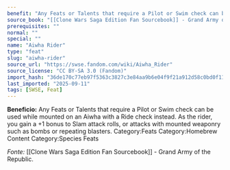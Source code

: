 ```yaml
---
benefit: "Any Feats or Talents that require a Pilot or Swim check can be used while mounted on an Aiwha with a Ride check instead. As the rider, you gain a +1 bonus to Slam attack rolls, or attacks with mounted weaponry such as bombs or repeating blasters. Category:Feats Category:Homebrew Content Category:Species Feats"
source_book: "[[Clone Wars Saga Edition Fan Sourcebook]] - Grand Army of the Republic"
prerequisites: ""
normal: ""
special: ""
name: "Aiwha Rider"
type: "feat"
slug: "aiwha-rider"
source_url: "https://swse.fandom.com/wiki/Aiwha_Rider"
source_license: "CC BY-SA 3.0 (Fandom)"
import_hash: "36de170c77eb97f5363c3827c3e84aa9b6e04f9f21a912d58c0bd0f11ac8327f"
last_imported: "2025-09-11"
tags: [SWSE, Feat]
---
```

**Beneficio:** Any Feats or Talents that require a Pilot or Swim check can be used while mounted on an Aiwha with a Ride check instead. As the rider, you gain a +1 bonus to Slam attack rolls, or attacks with mounted weaponry such as bombs or repeating blasters. Category:Feats Category:Homebrew Content Category:Species Feats

*Fonte:* [[Clone Wars Saga Edition Fan Sourcebook]] - Grand Army of the Republic.